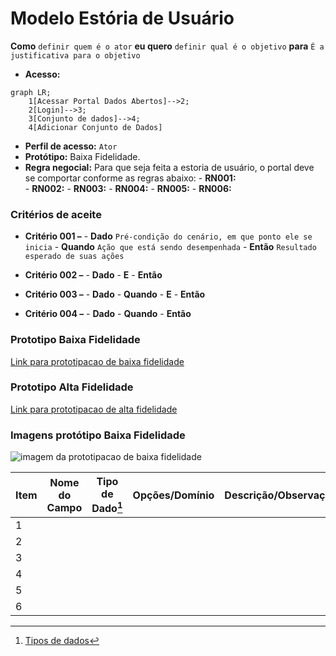 # Modelo Estória de Usuário

**Como** `definir quem é o ator` **eu quero** `definir qual é o objetivo` **para** `É a justificativa para o objetivo`

- **Acesso:** 

```mermaid
graph LR;
    1[Acessar Portal Dados Abertos]-->2;
    2[Login]-->3;
    3[Conjunto de dados]-->4;
    4[Adicionar Conjunto de Dados]
```

- **Perfil de acesso:** `Ator` 
- **Protótipo:** Baixa Fidelidade.
- **Regra negocial:** Para que seja feita a estoria de usuário, o portal deve se comportar conforme as regras abaixo:
       - **RN001:** 	
       - **RN002:** 
       - **RN003:** 
       - **RN004:** 
 	   - **RN005:** 
	   - **RN006:** 

### Critérios de aceite

- **Critério 001 –**
       - **Dado** `Pré-condição do cenário, em que ponto ele se inicia`
       - **Quando** `Ação que está sendo desempenhada`
       - **Então** `Resultado esperado de suas ações`

- **Critério 002 –**
	   - **Dado** 
	   - **E** 
	   - **Então** 

- **Critério 003 –**
	   - **Dado** 
	   - **Quando** 
	   - **E**
	   - **Então** 

- **Critério 004 –**
	   - **Dado** 
	   - **Quando** 
	   - **Então** 

### Prototipo Baixa Fidelidade

[Link para prototipacao de baixa fidelidade](link_para_prototipo_baixa_fidelidade)

### Prototipo Alta Fidelidade

[Link para prototipacao de alta fidelidade](link_para_prototipo_alta_fidelidade) 
### Imagens protótipo Baixa Fidelidade

![imagem da prototipacao de baixa fidelidade](/caminho_pasta_imagens)

| Item |                        Nome do Campo                        | Tipo de Dado[^1] | Opções/Domínio |     Descrição/Observações      |
|------|-------------------------------------------------------------|------------------|----------------|--------------------------------|
|    1 |           |            |              |                    |
|    2 |           |            |              |                    |                
|    3 |           |            |              |                    |
|    4 |           |            |              |                    |
|    5 |           |            |              |                    |
|    6 |           |            |              |                    |


[^1]: [Tipos de dados](../modelos/tipos_dado_formulario_html.md)